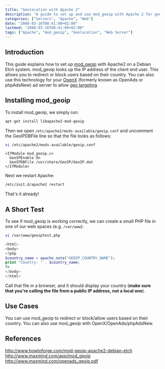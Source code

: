 ```yaml
---
title: "Geolocation with Apache 2"
description: "A guide to set up and use mod_geoip with Apache 2 for geographical targeting and IP-based filtering."
categories: ["Servers", "Apache", "Web"]
date: "2008-03-16T08:41:00+02:00"
lastmod: "2008-03-16T08:41:00+02:00"
tags: ["Apache", "mod_geoip", "Geolocation", "Web Server"]
---
```


## Introduction

This guide explains how to set up [mod_geoip](https://www.maxmind.com/app/mod_geoip) with Apache2 on a Debian Etch system. mod_geoip looks up the IP address of the client end user. This allows you to redirect or block users based on their country. You can also use this technology for your [OpenX](https://www.openx.org/) (formerly known as OpenAds or phpAdsNew) ad server to allow [geo targeting](https://en.wikipedia.org/wiki/Geo_targeting).

## Installing mod_geoip

To install mod_geoip, we simply run:

```bash
apt-get install libapache2-mod-geoip
```

Then we open `/etc/apache2/mods-available/geoip.conf` and uncomment the GeoIPDBFile line so that the file looks as follows:

```bash
vi /etc/apache2/mods-available/geoip.conf
```

```
<IfModule mod_geoip.c>
  GeoIPEnable On
  GeoIPDBFile /usr/share/GeoIP/GeoIP.dat
</IfModule>
```

Next we restart Apache:

```bash
/etc/init.d/apache2 restart
```

That's it already!

## A Short Test

To see if mod_geoip is working correctly, we can create a small PHP file in one of our web spaces (e.g. `/var/www`):

```bash
vi /var/www/geoiptest.php
```

```php
<html>
<body>
<?php
$country_name = apache_note("GEOIP_COUNTRY_NAME");
print "Country: " . $country_name;
?>
</body>
</html>
```

Call that file in a browser, and it should display your country (**make sure that you're calling the file from a public IP address, not a local one**).

## Use Cases

You can use mod_geoip to redirect or block/allow users based on their country.
You can also use mod_geoip with OpenX/OpenAds/phpAdsNew.

## References

http://www.howtoforge.com/mod-geoip-apache2-debian-etch  
http://www.maxmind.com/app/mod_geoip  
http://www.maxmind.com/openads_geoip.pdf
